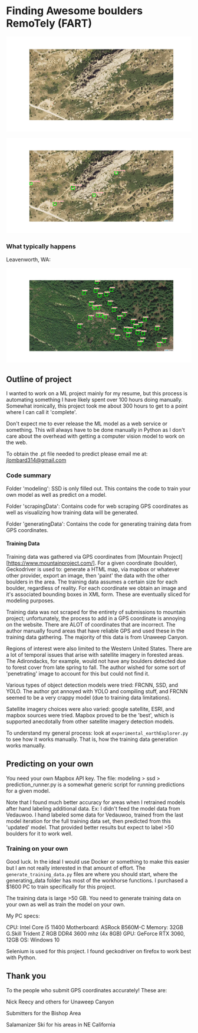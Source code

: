 # Finding Awesome boulders RemoTely (FART)

![Original](assets/vedauwoo_start.png)

![Final](assets/vedauwoo_complete_ex.png)


### What typically happens

Leavenworth, WA:

![alt text](assets/bad%20boi.png)


## Outline of project

I wanted to work on a ML project mainly for my resume, but this process is automating
something I have likely spent over 100 hours doing manually. Somewhat ironically,
this project took me about 300 hours to get to a point where I can call it 'complete'.

Don't expect me to ever release the ML model as a web service or something. This will always
have to be done manually in Python as I don't care about the overhead with getting a computer
vision model to work on the web.

To obtain the .pt file needed to predict please email me at: jlombard314@gmail.com

### Code summary

Folder 'modeling': SSD is only filled out. This contains the code to train your own model
as well as predict on a model.

Folder 'scrapingData': Contains code for web scraping GPS coordinates as well as
visualizing how training data will be generated.

Folder 'generatingData': Contains the code for generating training data from GPS
coordinates.

#### Training Data

Training data was gathered via GPS coordinates from [Mountain Project][https://www.mountainproject.com/].
For a given coordinate (boulder), Geckodriver is used to: generate a HTML map, via mapbox or whatever other provider,
export an image, then 'paint' the data with the other boulders in the area. The training data
assumes a certain size for each boulder, regardless of reality. For each coordinate we obtain
an image and it's associated bounding boxes in XML form. These are eventually sliced for modeling
purposes.

Training data was not scraped for the entirety of submissions to mountain project; unfortunately,
the process to add in a GPS coordinate is annoying on the website. There are ALOT of coordinates
that are incorrect. The author manually found areas that have reliable GPS 
and used these in the training data gathering. The majority of this data is from Unaweep Canyon.

Regions of interest were also limited to the Western United States. There are a lot of temporal issues
that arise with satellite imagery in forested areas. The Adirondacks, for example, would not have any
boulders detected due to forest cover from late spring to fall. The author wished for some sort of
'penetrating' image to account for this but could not find it.

Various types of object detection models were tried: FRCNN, SSD, and YOLO. The author got annoyed with YOLO
and compiling stuff, and FRCNN seemed to be a very crappy model (due to training data limitations).

Satellite imagery choices were also varied: google satellite, ESRI, and mapbox sources were tried.
Mapbox proved to be the 'best', which is supported anecdotally from other satellite imagery detection models.

To understand my general process: look at `experimental_earthExplorer.py` to see how it works manually. That is,
how the training data generation works manually.

## Predicting on your own

You need your own Mapbox API key. The file: modeling > ssd > prediction_runner.py
is a somewhat generic script for running predictions for a given model. 

Note that I found much better accuracy for areas when I retrained models after hand labeling
additional data. Ex: I didn't feed the model data from Vedauwoo. I hand labeled some data
for Vedauwoo, trained from the last model iteration for the full training data set, then predicted
from this 'updated' model. That provided better results but expect to label >50 boulders for it
to work well.

### Training on your own

Good luck. In the ideal I would use Docker or something to make this easier but
I am not really interested in that amount of effort. The `generate_training_data.py`
files are where you should start, where the generating_data folder has most of the
workhorse functions. I purchased a $1600 PC to train specifically for this project.

The training data is large >50 GB. You need to generate training data on your own as well
as train the model on your own.

My PC specs:

CPU: Intel Core i5 11400
Motherboard: ASRock B560M-C
Memory: 32GB G.Skill Trident Z RGB DDR4 3600 mhz (4x 8GB)
GPU: GeForce RTX 3060, 12GB
OS: Windows 10

Selenium is used for this project. I found geckodriver on firefox to work best
with Python.

## Thank you

To the people who submit GPS coordinates accurately! These are:

Nick Reecy and others for Unaweep Canyon

Submitters for the Bishop Area

Salamanizer Ski for his areas in NE California
